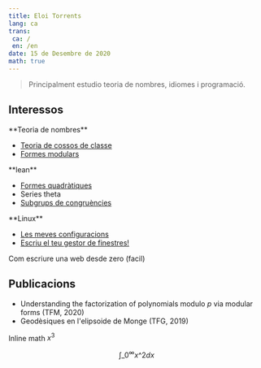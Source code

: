```yaml
---
title: Eloi Torrents
lang: ca
trans:
 ca: /
 en: /en
date: 15 de Desembre de 2020
math: true
---
```

> Principalment estudio teoria de nombres, idiomes i programació.

## Interessos

<div class="square-group">
<div>
 **Teoria de nombres**

- [Teoria de cossos de classe](teoria_de_nombres/teoria_de_cossos_de_classe)
- [Formes modulars](formes_modulars.html)
</div>
<div>
**lean**

- [Formes quadràtiques](lean/formes_quadratiques.html)
- Series theta
- [Subgrups de congruències](https://github.com/Eloitor/Modular-forms-in-Lean/tree/master/src/CongruenceSubgroups)
</div>
<div>
**Linux**

- [Les meves configuracions](https://github.com/Eloitor/dotfiles)
- [Escriu el teu gestor de finestres!](linux/gestor_de_finestres)
</div>
</div>

Com escriure una web desde zero (facil)

## Publicacions

- Understanding the factorization of polynomials modulo $p$ via modular forms (TFM, 2020)
- Geodèsiques en l'elipsoide de Monge (TFG, 2019)

Inline math $x^3$

$$\int\_0^\infty x\^2 dx$$

<!-- ## Links interessants

Explicació de productes tensorials: -->


